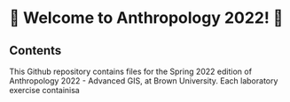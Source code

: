 # :wave: Welcome to Anthropology 2022! :wave:

## Contents

This Github repository contains files for the Spring 2022 edition of Anthropology 2022 - Advanced GIS, at Brown University. Each laboratory exercise containisa 
